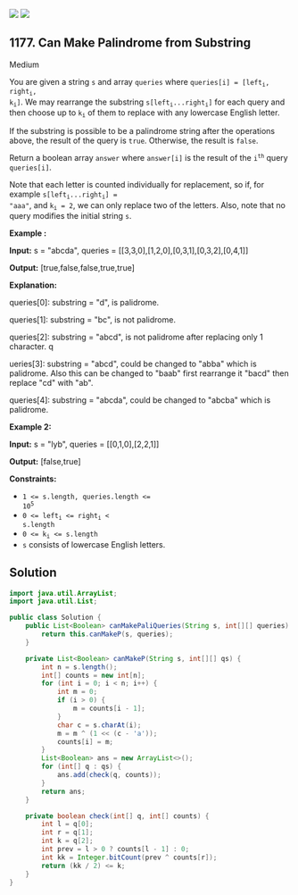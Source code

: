 [![](https://img.shields.io/github/stars/javadev/LeetCode-in-Java?label=Stars&style=flat-square)](https://github.com/javadev/LeetCode-in-Java)
[![](https://img.shields.io/github/forks/javadev/LeetCode-in-Java?label=Fork%20me%20on%20GitHub%20&style=flat-square)](https://github.com/javadev/LeetCode-in-Java/fork)

## 1177\. Can Make Palindrome from Substring

Medium

You are given a string `s` and array `queries` where <code>queries[i] = [left<sub>i</sub>, right<sub>i</sub>, k<sub>i</sub>]</code>. We may rearrange the substring <code>s[left<sub>i</sub>...right<sub>i</sub>]</code> for each query and then choose up to <code>k<sub>i</sub></code> of them to replace with any lowercase English letter.

If the substring is possible to be a palindrome string after the operations above, the result of the query is `true`. Otherwise, the result is `false`.

Return a boolean array `answer` where `answer[i]` is the result of the <code>i<sup>th</sup></code> query `queries[i]`.

Note that each letter is counted individually for replacement, so if, for example <code>s[left<sub>i</sub>...right<sub>i</sub>] = "aaa"</code>, and <code>k<sub>i</sub> = 2</code>, we can only replace two of the letters. Also, note that no query modifies the initial string `s`.

**Example :**

**Input:** s = "abcda", queries = \[\[3,3,0],[1,2,0],[0,3,1],[0,3,2],[0,4,1]]

**Output:** [true,false,false,true,true]

**Explanation:** 

queries[0]: substring = "d", is palidrome. 

queries[1]: substring = "bc", is not palidrome. 

queries[2]: substring = "abcd", is not palidrome after replacing only 1 character. q

ueries[3]: substring = "abcd", could be changed to "abba" which is palidrome. Also this can be changed to "baab" first rearrange it "bacd" then replace "cd" with "ab". 

queries[4]: substring = "abcda", could be changed to "abcba" which is palidrome.

**Example 2:**

**Input:** s = "lyb", queries = \[\[0,1,0],[2,2,1]]

**Output:** [false,true]

**Constraints:**

*   <code>1 <= s.length, queries.length <= 10<sup>5</sup></code>
*   <code>0 <= left<sub>i</sub> <= right<sub>i</sub> < s.length</code>
*   <code>0 <= k<sub>i</sub> <= s.length</code>
*   `s` consists of lowercase English letters.

## Solution

```java
import java.util.ArrayList;
import java.util.List;

public class Solution {
    public List<Boolean> canMakePaliQueries(String s, int[][] queries) {
        return this.canMakeP(s, queries);
    }

    private List<Boolean> canMakeP(String s, int[][] qs) {
        int n = s.length();
        int[] counts = new int[n];
        for (int i = 0; i < n; i++) {
            int m = 0;
            if (i > 0) {
                m = counts[i - 1];
            }
            char c = s.charAt(i);
            m = m ^ (1 << (c - 'a'));
            counts[i] = m;
        }
        List<Boolean> ans = new ArrayList<>();
        for (int[] q : qs) {
            ans.add(check(q, counts));
        }
        return ans;
    }

    private boolean check(int[] q, int[] counts) {
        int l = q[0];
        int r = q[1];
        int k = q[2];
        int prev = l > 0 ? counts[l - 1] : 0;
        int kk = Integer.bitCount(prev ^ counts[r]);
        return (kk / 2) <= k;
    }
}
```